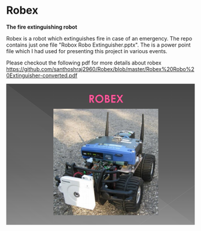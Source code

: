 # Robex
**The fire extinguishing robot**

Robex is a robot which extinguishes fire in case of an emergency. The repo contains just one file "Robox Robo Extinguisher.pptx". The is a power point file which I had used for presenting this project in various events. 

Please checkout the following pdf for more details about robex
https://github.com/santhoshraj2960/Robex/blob/master/Robex%20Robo%20Extinguisher-converted.pdf

![Image of social media scheduler](https://github.com/santhoshraj2960/Robex/blob/master/robex.png)
